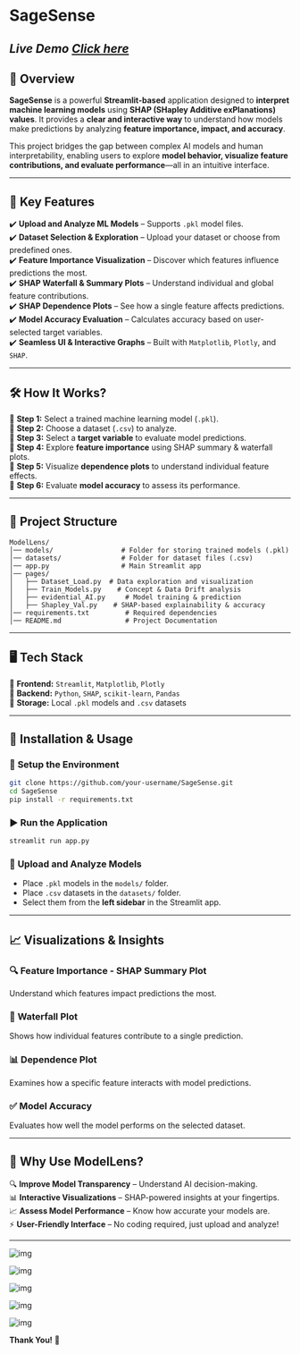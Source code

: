 # **SageSense**    
*Live Demo [Click here](https://sagesense-kdknbexfgr7lrhheyqriys.streamlit.app)*
---  

## 📌 **Overview**  
**SageSense** is a powerful **Streamlit-based** application designed to **interpret machine learning models** using **SHAP (SHapley Additive exPlanations) values**. It provides a **clear and interactive way** to understand how models make predictions by analyzing **feature importance, impact, and accuracy**.  

This project bridges the gap between complex AI models and human interpretability, enabling users to explore **model behavior, visualize feature contributions, and evaluate performance**—all in an intuitive interface.  

---  

## 🎯 **Key Features**  

✔️ **Upload and Analyze ML Models** – Supports `.pkl` model files.  
✔️ **Dataset Selection & Exploration** – Upload your dataset or choose from predefined ones.  
✔️ **Feature Importance Visualization** – Discover which features influence predictions the most.  
✔️ **SHAP Waterfall & Summary Plots** – Understand individual and global feature contributions.  
✔️ **SHAP Dependence Plots** – See how a single feature affects predictions.  
✔️ **Model Accuracy Evaluation** – Calculates accuracy based on user-selected target variables.  
✔️ **Seamless UI & Interactive Graphs** – Built with `Matplotlib`, `Plotly`, and `SHAP`.  

---

## 🛠️ **How It Works?**  

🔹 **Step 1:** Select a trained machine learning model (`.pkl`).  
🔹 **Step 2:** Choose a dataset (`.csv`) to analyze.  
🔹 **Step 3:** Select a **target variable** to evaluate model predictions.  
🔹 **Step 4:** Explore **feature importance** using SHAP summary & waterfall plots.  
🔹 **Step 5:** Visualize **dependence plots** to understand individual feature effects.  
🔹 **Step 6:** Evaluate **model accuracy** to assess its performance.  

---

## 📂 **Project Structure**  

```
ModelLens/
│── models/                 # Folder for storing trained models (.pkl)
│── datasets/               # Folder for dataset files (.csv)
│── app.py                  # Main Streamlit app
│── pages/
│   ├── Dataset_Load.py  # Data exploration and visualization
│   ├── Train_Models.py    # Concept & Data Drift analysis
│   ├── evidential_AI.py     # Model training & prediction
│   ├── Shapley_Val.py    # SHAP-based explainability & accuracy
│── requirements.txt         # Required dependencies
│── README.md                # Project Documentation
```

---

## 🖥️ **Tech Stack**  

🔹 **Frontend:** `Streamlit`, `Matplotlib`, `Plotly`  
🔹 **Backend:** `Python`, `SHAP`, `scikit-learn`, `Pandas`  
🔹 **Storage:** Local `.pkl` models and `.csv` datasets  

---

## 🚀 **Installation & Usage**  

### 🔧 **Setup the Environment**  
```bash
git clone https://github.com/your-username/SageSense.git
cd SageSense
pip install -r requirements.txt
```

### ▶ **Run the Application**  
```bash
streamlit run app.py
```

### 📝 **Upload and Analyze Models**  
- Place `.pkl` models in the `models/` folder.  
- Place `.csv` datasets in the `datasets/` folder.  
- Select them from the **left sidebar** in the Streamlit app.  

---

## 📈 **Visualizations & Insights**  

### 🔍 **Feature Importance - SHAP Summary Plot**  
Understand which features impact predictions the most.  

### 🔹 **Waterfall Plot**  
Shows how individual features contribute to a single prediction.  

### 📊 **Dependence Plot**  
Examines how a specific feature interacts with model predictions.  

### ✅ **Model Accuracy**  
Evaluates how well the model performs on the selected dataset.  

---

## 🤖 **Why Use ModelLens?**  

🔍 **Improve Model Transparency** – Understand AI decision-making.  
📊 **Interactive Visualizations** – SHAP-powered insights at your fingertips.  
📈 **Assess Model Performance** – Know how accurate your models are.  
⚡ **User-Friendly Interface** – No coding required, just upload and analyze!  

---

![img](img_1.png)

![img](img_2.png)

![img](img_3.png)

![img](img_4.png)

![img](img_5.png)

**Thank You!** 🎯
